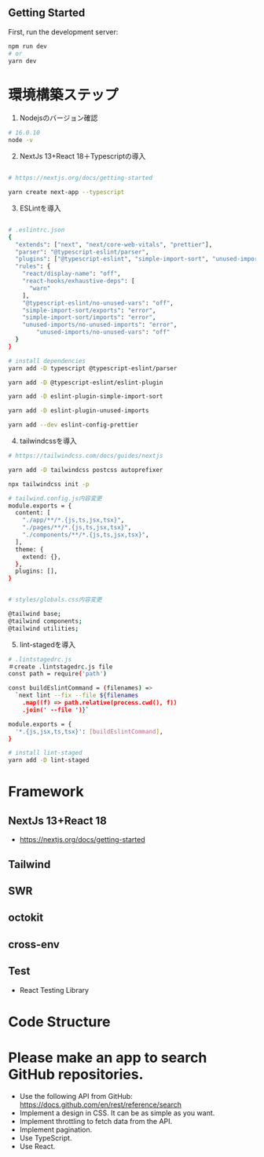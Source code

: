 ## Getting Started

First, run the development server:

```bash
npm run dev
# or
yarn dev
```

# 環境構築ステップ
1. Nodejsのバージョン確認
```bash
# 16.0.10
node -v
```

2. NextJs 13+React 18＋Typescriptの導入
```bash

# https://nextjs.org/docs/getting-started

yarn create next-app --typescript
```

3. ESLintを導入
```bash

# .eslintrc.json
{
  "extends": ["next", "next/core-web-vitals", "prettier"],
  "parser": "@typescript-eslint/parser",
  "plugins": ["@typescript-eslint", "simple-import-sort", "unused-imports"],
  "rules": {
    "react/display-name": "off",
    "react-hooks/exhaustive-deps": [
      "warn"
    ],
    "@typescript-eslint/no-unused-vars": "off",
    "simple-import-sort/exports": "error",
    "simple-import-sort/imports": "error",
    "unused-imports/no-unused-imports": "error",
		"unused-imports/no-unused-vars": "off"
  }
}

# install dependencies
yarn add -D typescript @typescript-eslint/parser

yarn add -D @typescript-eslint/eslint-plugin

yarn add -D eslint-plugin-simple-import-sort

yarn add -D eslint-plugin-unused-imports

yarn add --dev eslint-config-prettier
```

4. tailwindcssを導入
```bash
# https://tailwindcss.com/docs/guides/nextjs

yarn add -D tailwindcss postcss autoprefixer

npx tailwindcss init -p

# tailwind.config.js内容変更
module.exports = {
  content: [
    "./app/**/*.{js,ts,jsx,tsx}",
    "./pages/**/*.{js,ts,jsx,tsx}",
    "./components/**/*.{js,ts,jsx,tsx}",
  ],
  theme: {
    extend: {},
  },
  plugins: [],
}


# styles/globals.css内容変更

@tailwind base;
@tailwind components;
@tailwind utilities;

```

5. lint-stagedを導入
```bash
# .lintstagedrc.js
＃create .lintstagedrc.js file
const path = require('path')

const buildEslintCommand = (filenames) =>
  `next lint --fix --file ${filenames
    .map((f) => path.relative(process.cwd(), f))
    .join(' --file ')}`

module.exports = {
  '*.{js,jsx,ts,tsx}': [buildEslintCommand],
}

# install lint-staged
yarn add -D lint-staged
```

# Framework
## NextJs 13+React 18
 - https://nextjs.org/docs/getting-started

## Tailwind

## SWR

## octokit

## cross-env
 

## Test
 - React Testing Library


# Code Structure


# Please make an app to search GitHub repositories.
 - Use the following API from GitHub: https://docs.github.com/en/rest/reference/search
 - Implement a design in CSS. It can be as simple as you want.
 - Implement throttling to fetch data from the API.
 - Implement pagination.
 - Use TypeScript.
 - Use React.
